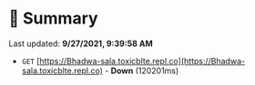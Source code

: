 # 📖 Summary
Last updated: **9/27/2021, 9:39:58 AM**

- `GET` [https://Bhadwa-sala.toxicblte.repl.co](https://Bhadwa-sala.toxicblte.repl.co) - **Down** (120201ms)
